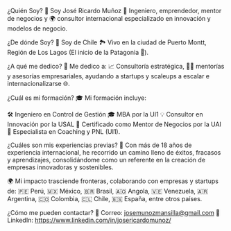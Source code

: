 ¿Quién Soy?
👤 Soy José Ricardo Muñoz
🚀 Ingeniero, emprendedor, mentor de negocios y 🌍 consultor internacional especializado en innovación y modelos de negocio.

¿De dónde Soy?
📍 Soy de Chile
🏞️ Vivo en la ciudad de Puerto Montt, Región de Los Lagos (El inicio de la Patagonia 🐧).

¿A qué me dedico?
💼 Me dedico a:
📈 Consultoría estratégica, 🧑‍💻 mentorías y asesorías empresariales, ayudando a startups y scaleups a escalar e internacionalizarse 🌐.

¿Cuál es mi formación?
🎓 Mi formación incluye:

🛠️ Ingeniero en Control de Gestión
🎓 MBA por la UI1
💡 Consultor en Innovación por la USAL
🤝 Certificado como Mentor de Negocios por la UAI
🧠 Especialista en Coaching y PNL (UI1).

¿Cuáles son mis experiencias previas?
🌟 Con más de 18 años de experiencia internacional, he recorrido un camino lleno de éxitos, fracasos y aprendizajes, consolidándome como un referente en la creación de empresas innovadoras y sostenibles.

🌍 Mi impacto trasciende fronteras, colaborando con empresas y startups de:
🇵🇪 Perú, 🇲🇽 México, 🇧🇷 Brasil, 🇦🇴 Angola, 🇻🇪 Venezuela, 🇦🇷 Argentina, 🇨🇴 Colombia, 🇨🇱 Chile, 🇪🇸 España, entre otros países.

¿Cómo me pueden contactar?
📩 Correo: josemunozmansilla@gmail.com
🔗 LinkedIn: https://www.linkedin.com/in/josericardomunoz/ 

